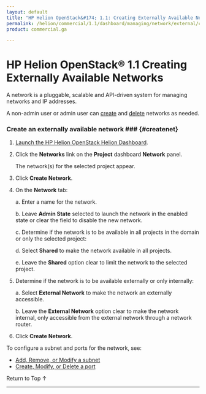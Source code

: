```yaml
---
layout: default
title: "HP Helion OpenStack&#174; 1.1: Creating Externally Available Networks"
permalink: /helion/commercial/1.1/dashboard/managing/network/external/create/
product: commercial.ga

---
```

<!--PUBLISHED-->

<script>

function PageRefresh {
onLoad="window.refresh"
}

PageRefresh();

</script>

<!--
<p style="font-size: small;"> <a href="/helion/commercial/1.1/ga1/install/">&#9664; PREV</a> | <a href="/helion/commercial/1.1/ga1/install-overview/">&#9650; UP</a> | <a href="/helion/commercial/1.1/ga1/">NEXT &#9654;</a></p> 
-->

# HP Helion OpenStack&#174; 1.1 Creating Externally Available Networks

A network is a pluggable, scalable and API-driven system for managing networks and IP addresses.

A non-admin user or admin user can [create](#createnet) and [delete](#deletenet) networks as needed. 

### Create an externally available network ### {#createnet}

1. [Launch the HP Helion OpenStack Helion Dashboard](/helion/openstack/1.1/dashboard/login/).

2. Click the **Networks** link on the **Project** dashboard **Network** panel.

	The network(s) for the selected project appear. 

3. Click **Create Network**.

4. On the **Network** tab:

	a. Enter a name for the network.

	b. Leave **Admin State** selected to launch the network in the enabled state or clear the field to disable the new network.

	c. Determine if the network is to be available in all projects in the domain or only the selected project: 

	d. Select **Shared** to make the network available in all projects.

	e. Leave the **Shared** option clear to limit the network to the selected project. 

5. Determine if the network is to be available externally or only internally: 

	a. Select **External Network** to make the network an externally accessible.

	b. Leave the **External Network** option clear to make the network internal, only accessible from the external network through a network router. 

6. Click **Create Network**.  

To configure a subnet and ports for the network, see:

* [Add, Remove, or Modify a subnet](/helion/commercial/1.1/dashboard/managing/network/subnet/)
* [Create, Modify, or Delete a port](/helion/commercial/1.1/dashboard/managing/network/ports/)


<a href="#top" style="padding:14px 0px 14px 0px; text-decoration: none;"> Return to Top &#8593; </a>


----
